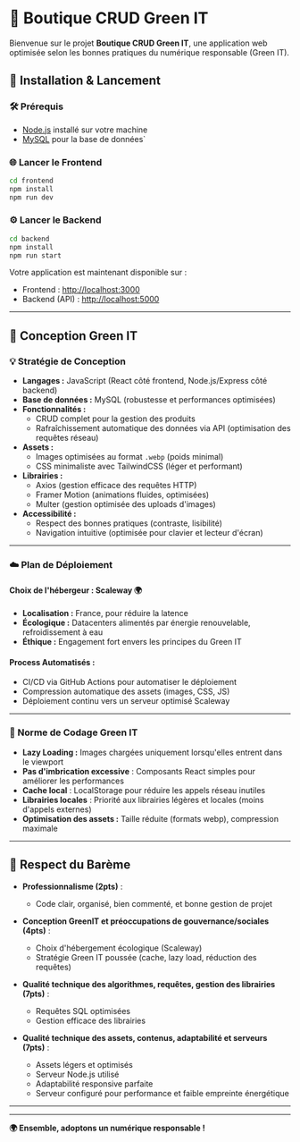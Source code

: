 # 🌿 Boutique CRUD Green IT

Bienvenue sur le projet **Boutique CRUD Green IT**, une application web optimisée selon les bonnes pratiques du numérique responsable (Green IT).

## 🚀 Installation & Lancement

### 🛠️ Prérequis
- [Node.js](https://nodejs.org) installé sur votre machine
- [MySQL](https://www.mysql.com/) pour la base de données`

### 🌐 Lancer le Frontend

```bash
cd frontend
npm install
npm run dev
```

### ⚙️ Lancer le Backend

```bash
cd backend
npm install
npm run start
```

Votre application est maintenant disponible sur :

- Frontend : [http://localhost:3000](http://localhost:3000)
- Backend (API) : [http://localhost:5000](http://localhost:5000)

---

## 🌱 Conception Green IT

### 💡 Stratégie de Conception
- **Langages :** JavaScript (React côté frontend, Node.js/Express côté backend)
- **Base de données :** MySQL (robustesse et performances optimisées)
- **Fonctionnalités :**
  - CRUD complet pour la gestion des produits
  - Rafraîchissement automatique des données via API (optimisation des requêtes réseau)
- **Assets :**
  - Images optimisées au format `.webp` (poids minimal)
  - CSS minimaliste avec TailwindCSS (léger et performant)
- **Librairies :**
  - Axios (gestion efficace des requêtes HTTP)
  - Framer Motion (animations fluides, optimisées)
  - Multer (gestion optimisée des uploads d'images)
- **Accessibilité :**
  - Respect des bonnes pratiques (contraste, lisibilité)
  - Navigation intuitive (optimisée pour clavier et lecteur d'écran)

---

### ☁️ Plan de Déploiement

#### Choix de l'hébergeur : **Scaleway 🌍**
- **Localisation :** France, pour réduire la latence
- **Écologique :** Datacenters alimentés par énergie renouvelable, refroidissement à eau
- **Éthique :** Engagement fort envers les principes du Green IT

#### Process Automatisés :
- CI/CD via GitHub Actions pour automatiser le déploiement
- Compression automatique des assets (images, CSS, JS)
- Déploiement continu vers un serveur optimisé Scaleway

---

### 🎯 Norme de Codage Green IT

- **Lazy Loading :** Images chargées uniquement lorsqu'elles entrent dans le viewport
- **Pas d'imbrication excessive** : Composants React simples pour améliorer les performances
- **Cache local** : LocalStorage pour réduire les appels réseau inutiles
- **Librairies locales** : Priorité aux librairies légères et locales (moins d'appels externes)
- **Optimisation des assets :** Taille réduite (formats webp), compression maximale

---

## 📌 Respect du Barème

- **Professionnalisme (2pts)** :
  - Code clair, organisé, bien commenté, et bonne gestion de projet

- **Conception GreenIT et préoccupations de gouvernance/sociales (4pts)** :
  - Choix d'hébergement écologique (Scaleway)
  - Stratégie Green IT poussée (cache, lazy load, réduction des requêtes)

- **Qualité technique des algorithmes, requêtes, gestion des librairies (7pts)** :
  - Requêtes SQL optimisées
  - Gestion efficace des librairies

- **Qualité technique des assets, contenus, adaptabilité et serveurs (7pts)** :
  - Assets légers et optimisés
  - Serveur Node.js utilisé
  - Adaptabilité responsive parfaite
  - Serveur configuré pour performance et faible empreinte énergétique

---
---

**🌍 Ensemble, adoptons un numérique responsable !**